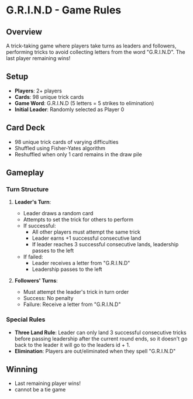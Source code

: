 # G.R.I.N.D - Game Rules

## Overview

A trick-taking game where players take turns as leaders and followers, performing tricks to avoid collecting letters from the word "G.R.I.N.D". The last player remaining wins!

## Setup

- **Players**: 2+ players
- **Cards**: 98 unique trick cards
- **Game Word**: G.R.I.N.D (5 letters = 5 strikes to elimination)
- **Initial Leader**: Randomly selected as Player 0

## Card Deck

- 98 unique trick cards of varying difficulties
- Shuffled using Fisher-Yates algorithm
- Reshuffled when only 1 card remains in the draw pile

## Gameplay

### Turn Structure

1. **Leader's Turn**:

   - Leader draws a random card
   - Attempts to set the trick for others to perform
   - If successful:
     - All other players must attempt the same trick
     - Leader earns +1 successful consecutive land
     - If leader reaches 3 successful consecutive lands, leadership passes to the left
   - If failed:
     - Leader receives a letter from "G.R.I.N.D"
     - Leadership passes to the left

2. **Followers' Turns**:
   - Must attempt the leader's trick in turn order
   - Success: No penalty
   - Failure: Receive a letter from "G.R.I.N.D"

### Special Rules

- **Three Land Rule**: Leader can only land 3 successful consecutive tricks before passing leadership after the current round ends, so it doesn't go back to the leader it will go to the leaders id + 1.
- **Elimination**: Players are out/eliminated when they spell "G.R.I.N.D"

## Winning

- Last remaining player wins!
- cannot be a tie game
